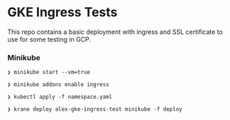 # GKE Ingress Tests

This repo contains a basic deployment with ingress and SSL certificate to use for some testing in GCP.

### Minikube

```
❯ minikube start --vm=true

❯ minikube addons enable ingress

❯ kubectl apply -f namespace.yaml

❯ krane deploy alex-gke-ingress-test minikube -f deploy

```